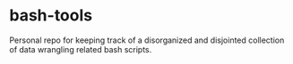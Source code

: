 # bash-tools
Personal repo for keeping track of a disorganized and disjointed collection of data wrangling related bash scripts.
